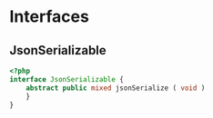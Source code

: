 # Interfaces

## JsonSerializable 

```php
<?php
interface JsonSerializable {
    abstract public mixed jsonSerialize ( void )
    }
}
```

